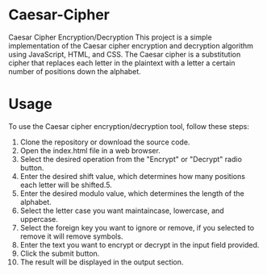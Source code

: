 # Caesar-Cipher

Caesar Cipher Encryption/Decryption This project is a simple implementation of the Caesar cipher encryption and decryption algorithm using JavaScript, HTML, and CSS. The Caesar cipher is a substitution cipher that replaces each letter in the plaintext with a letter a certain number of positions down the alphabet.

# Usage 
To use the Caesar cipher encryption/decryption tool, follow these steps:

1. Clone the repository or download the source code. 
2. Open the index.html file in a web browser.
3. Select the desired operation from the "Encrypt" or "Decrypt" radio button.
4. Enter the desired shift value, which determines how many positions each letter will be shifted.5.
5. Enter the desired modulo value, which determines the length of the alphabet.
6. Select the letter case you want maintaincase, lowercase, and uppercase.
7. Select the foreign key you want to ignore or remove, if you selected to remove it will remove symbols.
8. Enter the text you want to encrypt or decrypt in the input field provided.
9. Click the submit button.
10. The result will be displayed in the output section.
